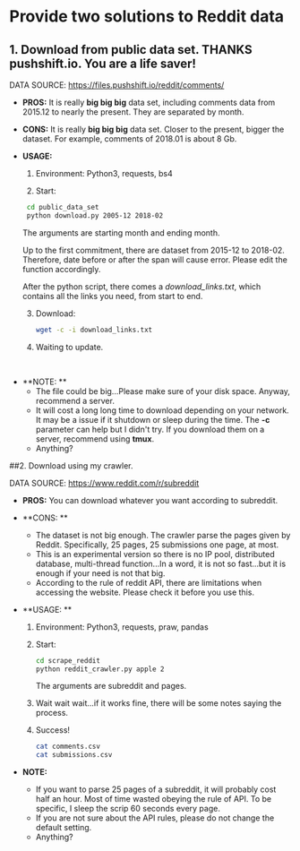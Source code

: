 # Provide two solutions to Reddit data

## 1. Download from public data set. THANKS pushshift.io. You are a life saver!

DATA SOURCE: https://files.pushshift.io/reddit/comments/

* **PROS:** It is really **big big big** data set, including comments data from 2015.12 to nearly the present. They are separated by month.

* **CONS:** It is really **big big big** data set. Closer to the present, bigger the dataset. For example,  comments of 2018.01 is about 8 Gb.

* **USAGE:** 

   1. Environment:  Python3, requests, bs4

   2. Start:  

     ```bash
      cd public_data_set
      python download.py 2005-12 2018-02
     ```

     The arguments are starting month and ending month.

     Up to the first commitment, there are dataset from 2015-12 to 2018-02. Therefore, date before or after the span will cause error. Please edit the function accordingly. 

     After the python script, there comes a *download_links.txt*, which contains all the links you need, from start to end.

   3. Download:

      ```bash
      wget -c -i download_links.txt
      ```

   4. Waiting to update.

​	

* **NOTE: ** 
  * The file could be big...Please make sure of your disk space. Anyway, recommend a server.
  * It will cost a long long time to download depending on your network. It may be a issue if it shutdown or sleep during the time. The **-c** parameter can help but I didn't try. If you download them on a server, recommend using **tmux**.
  * Anything?



##2. Download using my crawler.

DATA SOURCE: https://www.reddit.com/r/subreddit

 * **PROS:** You can download whatever you want according to subreddit.

 * **CONS: **

    * The dataset is not big enough. The crawler parse the pages given by Reddit. Specifically, 25 pages, 25 submissions one page, at most.
    * This is an experimental version so there is no IP pool, distributed database, multi-thread function...In a word, it is not so fast...but it is enough if your need is not that big.
    * According to the rule of reddit API, there are limitations when accessing the website. Please check it before you use this.

* **USAGE: **

  1. Environment: Python3, requests, praw, pandas

  2. Start:

     ```bash
     cd scrape_reddit
     python reddit_crawler.py apple 2
     ```

     The arguments are subreddit and pages.

  3. Wait wait wait...if it works fine, there will be some notes saying the process.

  4. Success!

     ```bash
     cat comments.csv
     cat submissions.csv
     ```

* **NOTE:**

  * If you want to parse 25 pages of a subreddit, it will probably cost half an hour. Most of time wasted obeying the rule of API. To be specific, I sleep the scrip 60 seconds every page.
  * If you are not sure about the API rules, please do not change the default setting.
  *  Anything?



